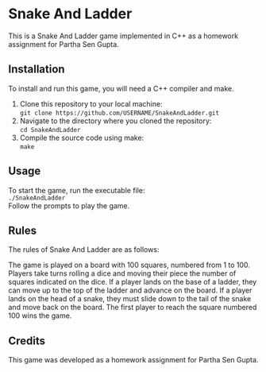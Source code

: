# Snake And Ladder
This is a Snake And Ladder game implemented in C++ as a homework assignment for Partha Sen Gupta.

## Installation
To install and run this game, you will need a C++ compiler and make.

1. Clone this repository to your local machine:  
` git clone https://github.com/USERNAME/SnakeAndLadder.git `  
2. Navigate to the directory where you cloned the repository:  
`cd SnakeAndLadder`  
3. Compile the source code using make:  
`make`  
## Usage
To start the game, run the executable file:  
`./SnakeAndLadder`  
Follow the prompts to play the game.

## Rules
The rules of Snake And Ladder are as follows:

The game is played on a board with 100 squares, numbered from 1 to 100.
Players take turns rolling a dice and moving their piece the number of squares indicated on the dice.
If a player lands on the base of a ladder, they can move up to the top of the ladder and advance on the board.
If a player lands on the head of a snake, they must slide down to the tail of the snake and move back on the board.
The first player to reach the square numbered 100 wins the game.
## Credits
This game was developed as a homework assignment for Partha Sen Gupta.
